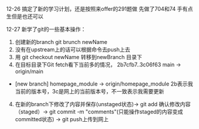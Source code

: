 12-26
搞定了新的学习计划，还是按照来offer的291题做 先做了704和74 手有点生但是也还可以

12-27
新学了git的一些基本操作：
1. 创建新的branch
git brunch newName
2. 没有在upstream上的话可以根据命令去push上去
3. 用 git checkout newName 转移到newBranch 目录下
3. 在目标目录下Git fetch看下当前多的情况，
2b7cfb7..3c06f63  main            -> origin/main
* [new branch]      homepage_module -> origin/homepage_module
2b表示我当前的版本号，3c是网上的当前版本号，不一致表示我需要更新
4. 在新的branch下修改了内容并保存(unstaged状态)-> git add 确认修改内容（staged）-> git commit -m "comments"(只能操作staged的内容变成committed状态) -> git push上传到网上
